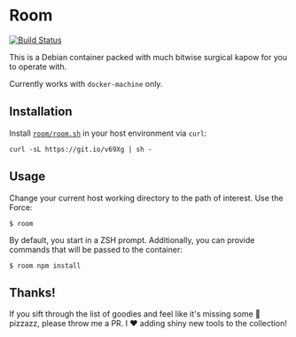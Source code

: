 # Room

[![Build Status][travis_badge]][travis]

This is a Debian container packed with much bitwise surgical kapow for you to
operate with.

Currently works with `docker-machine` only.

## Installation

Install
[`room/room.sh`](https://raw.githubusercontent.com/langri-sha/room/master/room.sh)
in your host environment via `curl`:

```
curl -sL https://git.io/v69Xg | sh -
```

## Usage

Change your current host working directory to the path of interest. Use the
Force:

```
$ room
```

By default, you start in a ZSH prompt. Additionally, you can provide commands
that will be passed to the container:

```
$ room npm install
```

## Thanks!

If you sift through the list of goodies and feel like it's missing some
:lollipop: pizzazz, please throw me a PR. I :heart: adding shiny new tools to
the collection!

[travis_badge]: https://travis-ci.org/langri-sha/room.svg?branch=master
[travis]: https://travis-ci.org/langri-sha/room
